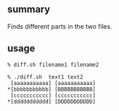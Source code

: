 ## summary
Finds different parts in the two files.

## usage
    % diff.sh filename1 filename2

	% ./diff.sh  text1 text2 
	 [aaaaaaaaaaa] [aaaaaaaaaaa]
	*[bbbbbbbbbbb] [BBBBBBBBBBB]
	 [ccccccccccc] [ccccccccccc]
	*[ddddddddddd] [DDDDDDDDDDD]

